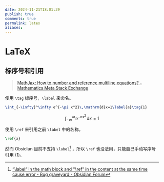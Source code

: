 ```yaml
---
date: 2024-11-21T18:01:39
publish: true
comments: true
permalink: latex
aliases:
---
```


# LaTeX

## 标序号和引用

> [MathJax: How to number and reference multiline equations? - Mathematics Meta Stack Exchange](https://math.meta.stackexchange.com/questions/13342/mathjax-how-to-number-and-reference-multiline-equations)

使用 `\tag` 标序号，`\label` 来命名。

``` latex
\int_{-\infty}^\infty e^{-\pi x^2}\,\mathrm{d}x=1\label{a}\tag{1}
```

$$
\int_{-\infty}^\infty e^{-\pi x^2}\,\mathrm{d}x=1\tag{1}
$$

使用 `\ref` 来引用之前 `\label` 中的名称。

``` latex
\ref{a}
```

然而 Obsidian 目前不支持 `\label`[^1] ，所以 `\ref` 也没法用，只能自己手动写序号引用 $(1)$。

[^1]: [“\label” in the math block and "\ref" in the content at the same time cause error - Bug graveyard - Obsidian Forum](https://forum.obsidian.md/t/label-in-the-math-block-and-ref-in-the-content-at-the-same-time-cause-error/3189/2)
